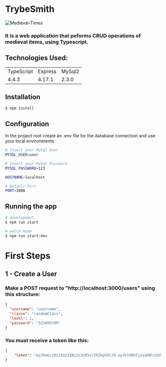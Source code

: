 

<h1> TrybeSmith </h1>

![Medieval-Times](https://user-images.githubusercontent.com/85764731/161766901-77273016-c0e7-42b7-816e-e85a1d676a3b.gif)

### It is a web application that peforms CRUD operations of medieval items, using Typescript.


## Technologies Used:

<table>
  <tr>
    <td>TypeScript</td>
    <td>Express</td>
    <td>MySql2</td>
  </tr>
  <tr>
    <td>4.4.3</td>
    <td>4.17.1</td>
    <td>2.3.0</td>
  </tr>
</table>

## Installation

```bash
$ npm install
```

## Configuration
In the project root create an .env file for the database connection and use your local environments
```bash
# Insert your MySql User
MYSQL_USER=user

# Insert your MySql Password
MYSQL_PASSWORD=123

HOSTNAME=localhost

# Default Port
PORT=3000
```

## Running the app

```bash
# development
$ npm run start

# watch mode
$ npm run start:dev

```
# First Steps

## 1 - Create a User

### Make a POST request to "http://localhost:3000/users" using this structure:

```json
{
  "username": "username",
  "classe": "randomClass",
  "level": 1,
  "password": "123456789"
}
```
### You must receive a token like this: 

```json
{
	"token": "eyJhbGciOiJIUzI1NiIsInR5cCI6IkpXVCJ9.eyJkYXRhIjoidXNlcm5hbWUiLCJpYXQiOjE2NDkxNjc0NTksImV4cCI6MTY0OTI1Mzg1OX0.BmDlKtLQNsgTWZFhhTG0_FGhX1nyRuDBwy8V4YhZb50"
}
```
